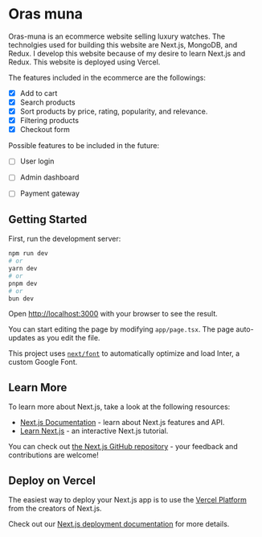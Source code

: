 # Oras muna
Oras-muna is an ecommerce website selling luxury watches. The technolgies used for building this website are Next.js, MongoDB, and Redux. I develop this website because of my desire to learn Next.js and Redux. This website is deployed using Vercel.

The features included in the ecommerce are the followings:
- [x] Add to cart
- [x] Search products
- [x] Sort products by price, rating, popularity, and relevance.
- [x] Filtering products
- [x] Checkout form

Possible features to be included in the future:
- [ ]   User login
- [ ]   Admin dashboard
- [ ]   Payment gateway


## Getting Started

First, run the development server:

```bash
npm run dev
# or
yarn dev
# or
pnpm dev
# or
bun dev
```

Open [http://localhost:3000](http://localhost:3000) with your browser to see the result.

You can start editing the page by modifying `app/page.tsx`. The page auto-updates as you edit the file.

This project uses [`next/font`](https://nextjs.org/docs/basic-features/font-optimization) to automatically optimize and load Inter, a custom Google Font.

## Learn More

To learn more about Next.js, take a look at the following resources:

- [Next.js Documentation](https://nextjs.org/docs) - learn about Next.js features and API.
- [Learn Next.js](https://nextjs.org/learn) - an interactive Next.js tutorial.

You can check out [the Next.js GitHub repository](https://github.com/vercel/next.js/) - your feedback and contributions are welcome!

## Deploy on Vercel

The easiest way to deploy your Next.js app is to use the [Vercel Platform](https://vercel.com/new?utm_medium=default-template&filter=next.js&utm_source=create-next-app&utm_campaign=create-next-app-readme) from the creators of Next.js.

Check out our [Next.js deployment documentation](https://nextjs.org/docs/deployment) for more details.
